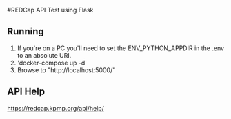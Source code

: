 #REDCap API Test using Flask

## Running
1. If you're on a PC you'll need to set the ENV_PYTHON_APPDIR in the .env to an absolute URI. 
2. 'docker-compose up -d'
3. Browse to "http://localhost:5000/"

## API Help
https://redcap.kpmp.org/api/help/
